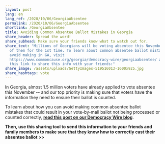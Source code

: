 ```yaml
---
layout: post
lang: en
lang_ref: /2020/10/06/GeorgiaAbsentee
permalink: /2020/10/06/GeorgiaAbsentee
shortlink: /GeorgiaAbsentee
title: Avoiding Common Absentee Ballot Mistakes in Georgia
share_header: Spread the word!
share_subhead: Make sure your friends know what to watch out for.
share_text: "Millions of Georgians will be voting absentee this November, many
  of them for the 1st time. To learn about common absentee ballot mistakes to
  avoid making in GA, visit
  https://www.commoncause.org/georgia/democracy-wire/georgiaabsentee/ and click
  this link to share this info with your friends:"
share_image: /assets/uploads/GettyImages-519516013-1600x925.jpg
share_hashtags: vote
---
```

In Georgia, almost 1.5 million voters have already applied to vote absentee this November -- and our top priority is making sure that voters have the information they need to ensure their ballot is counted.

To learn about how you can avoid making common absentee ballot mistakes that could result in your vote-by-mail ballot not being processed or counted correctly, **[read this post on our Democracy Wire blog](https://www.commoncause.org/georgia/democracy-wire/georgiaabsentee/)**.

**Then, use this sharing tool to send this information to your friends and family members to make sure that they know how to correctly cast their absentee ballot >>**